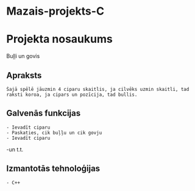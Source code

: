 # Mazais-projekts-C

# Projekta nosaukums
Buļļi un govis

## Apraksts
	Šajā spēlē jāuzmin 4 ciparu skaitlis, ja cilvēks uzmin skaitli, tad raksti koroa, ja cipars un pozīcija, tad bullis.
## Galvenās funkcijas
	- Ievadīt ciparu
	- Paskaties, cik buļļu un cik govju
	- Ievadīt ciparu
  -un t.t.
## Izmantotās tehnoloģijas
	- C++

